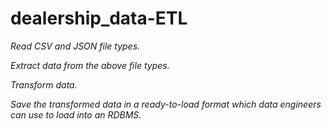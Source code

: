 # dealership_data-ETL

*Read CSV and JSON file types.*

*Extract data from the above file types.*

*Transform data.*

*Save the transformed data in a ready-to-load format which data engineers can use to load into an RDBMS.*
